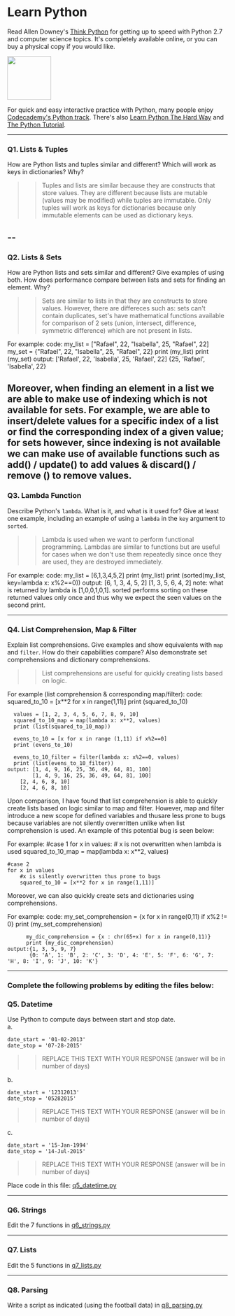 # Learn Python

Read Allen Downey's [Think Python](http://www.greenteapress.com/thinkpython/) for getting up to speed with Python 2.7 and computer science topics. It's completely available online, or you can buy a physical copy if you would like.

<a href="http://www.greenteapress.com/thinkpython/"><img src="img/think_python.png" style="width: 100px;" target="_blank"></a>

For quick and easy interactive practice with Python, many people enjoy [Codecademy's Python track](http://www.codecademy.com/en/tracks/python). There's also [Learn Python The Hard Way](http://learnpythonthehardway.org/book/) and [The Python Tutorial](https://docs.python.org/2/tutorial/).

---

### Q1. Lists &amp; Tuples

How are Python lists and tuples similar and different? Which will work as keys in dictionaries? Why?

>> Tuples and lists are similar because they are constructs that store values. They are different because lists are mutable (values may be modified) while tuples are immutable. Only tuples will work as keys for dictionaries because only immutable elements can be used as dictionary keys.

--
-
### Q2. Lists &amp; Sets

How are Python lists and sets similar and different? Give examples of using both. How does performance compare between lists and sets for finding an element. Why?

>> Sets are similar to lists in that they are constructs to store values. However, there are differeces such as: sets can't contain duplicates, set's have mathematical functions available for comparison of 2 sets (union, intersect, difference, symmetric difference) which are not present in lists.

For example:
    code: my_list = ["Rafael", 22, "Isabella", 25, "Rafael", 22]
    	  my_set = {"Rafael", 22, "Isabella", 25, "Rafael", 22}
	  print (my_list)
	  print (my_set)
    output: ['Rafael', 22, 'Isabella', 25, 'Rafael', 22]
            {25, 'Rafael', 'Isabella', 22}

Moreover, when finding an element in a list we are able to make use of indexing which is not available for sets. For example, we are able to insert/delete values for a specific index of a list or find the corresponding index of a given value; for sets however, since indexing is not available we can make use of available functions such as add() / update() to add values & discard() / remove () to remove values.
---

### Q3. Lambda Function

Describe Python's `lambda`. What is it, and what is it used for? Give at least one example, including an example of using a `lambda` in the `key` argument to `sorted`.

>> Lambda is used when we want to perform functional programming. Lambdas are similar to functions but are useful for cases when we don't use them repeatedly since once they are used, they are destroyed immediately.

For example:
    code: my_list = [6,1,3,4,5,2]
          print (my_list)
	  print (sorted(my_list, key=lambda x: x%2==0))
    output: [6, 1, 3, 4, 5, 2]
            [1, 3, 5, 6, 4, 2]
    note: what is returned by lambda is [1,0,0,1,0,1]. sorted performs sorting on these returned values only once and thus why we expect the seen values on the second print. 

---

### Q4. List Comprehension, Map &amp; Filter

Explain list comprehensions. Give examples and show equivalents with `map` and `filter`. How do their capabilities compare? Also demonstrate set comprehensions and dictionary comprehensions.

>> List comprehensions are useful for quickly creating lists based on logic.

For example (list comprehension & corresponding map/filter):
    code: squared_to_10 = [x**2 for x in range(1,11)]
          print (squared_to_10)

	  values = [1, 2, 3, 4, 5, 6, 7, 8, 9, 10]
	  squared_to_10_map = map(lambda x: x**2, values)
	  print (list(squared_to_10_map))

	  evens_to_10 = [x for x in range (1,11) if x%2==0]
	  print (evens_to_10)

	  evens_to_10_filter = filter(lambda x: x%2==0, values)
	  print (list(evens_to_10_filter))
    output: [1, 4, 9, 16, 25, 36, 49, 64, 81, 100]
    	    [1, 4, 9, 16, 25, 36, 49, 64, 81, 100]
	    [2, 4, 6, 8, 10]
	    [2, 4, 6, 8, 10]

Upon comparison, I have found that list comprehension is able to quickly create lists based on logic similar to map and filter. However, map and filter introduce a new scope for defined variables and thusare less prone to bugs because variables are not silently overwritten unlike when list comprehension is used. An example of this potential bug is seen below:

For example:
    #case 1
    for x in values:
    	# x is not overwritten when lambda is used
    	squared_to_10_map = map(lambda x: x**2, values)

    #case 2
    for x in values
    	#x is silently overwritten thus prone to bugs
    	squared_to_10 = [x**2 for x in range(1,11)]

Moreover, we can also quickly create sets and dictionaries using comprehensions.

For example:
	code: my_set_comprehension = {x for x in range(0,11) if x%2 != 0}
	      print (my_set_comprehension)

	      my_dic_comprehension = {x : chr(65+x) for x in range(0,11)}
	      print (my_dic_comprehension)
	output:{1, 3, 5, 9, 7}
	       {0: 'A', 1: 'B', 2: 'C', 3: 'D', 4: 'E', 5: 'F', 6: 'G', 7: 'H', 8: 'I', 9: 'J', 10: 'K'}


---

### Complete the following problems by editing the files below:

### Q5. Datetime
Use Python to compute days between start and stop date.   
a.  

```
date_start = '01-02-2013'    
date_stop = '07-28-2015'
```

>> REPLACE THIS TEXT WITH YOUR RESPONSE (answer will be in number of days)

b.  
```
date_start = '12312013'  
date_stop = '05282015'  
```

>> REPLACE THIS TEXT WITH YOUR RESPONSE (answer will be in number of days)

c.  
```
date_start = '15-Jan-1994'      
date_stop = '14-Jul-2015'  
```

>> REPLACE THIS TEXT WITH YOUR RESPONSE  (answer will be in number of days)

Place code in this file: [q5_datetime.py](python/q5_datetime.py)

---

### Q6. Strings
Edit the 7 functions in [q6_strings.py](python/q6_strings.py)

---

### Q7. Lists
Edit the 5 functions in [q7_lists.py](python/q7_lists.py)

---

### Q8. Parsing
Write a script as indicated (using the football data) in [q8_parsing.py](python/q8_parsing.py)





